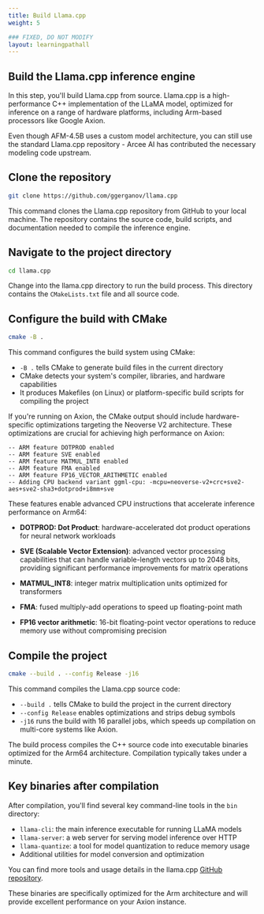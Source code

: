 ```yaml
---
title: Build Llama.cpp
weight: 5

### FIXED, DO NOT MODIFY
layout: learningpathall
---
```

## Build the Llama.cpp inference engine

In this step, you'll build Llama.cpp from source. Llama.cpp is a high-performance C++ implementation of the LLaMA model, optimized for inference on a range of hardware platforms, including Arm-based processors like Google Axion.

Even though AFM-4.5B uses a custom model architecture, you can still use the standard Llama.cpp repository - Arcee AI has contributed the necessary modeling code upstream.

## Clone the repository

```bash
git clone https://github.com/ggerganov/llama.cpp
```

This command clones the Llama.cpp repository from GitHub to your local machine. The repository contains the source code, build scripts, and documentation needed to compile the inference engine.

## Navigate to the project directory

```bash
cd llama.cpp
```

Change into the llama.cpp directory to run the build process. This directory contains the `CMakeLists.txt` file and all source code.

## Configure the build with CMake

```bash
cmake -B .
```

This command configures the build system using CMake:

- `-B .` tells CMake to generate build files in the current directory
- CMake detects your system's compiler, libraries, and hardware capabilities
- It produces Makefiles (on Linux) or platform-specific build scripts for compiling the project


If you're running on Axion, the CMake output should include hardware-specific optimizations targeting the Neoverse V2 architecture. These optimizations are crucial for achieving high performance on Axion:

```output
-- ARM feature DOTPROD enabled
-- ARM feature SVE enabled
-- ARM feature MATMUL_INT8 enabled
-- ARM feature FMA enabled
-- ARM feature FP16_VECTOR_ARITHMETIC enabled
-- Adding CPU backend variant ggml-cpu: -mcpu=neoverse-v2+crc+sve2-aes+sve2-sha3+dotprod+i8mm+sve
```

These features enable advanced CPU instructions that accelerate inference performance on Arm64:

- **DOTPROD: Dot Product**: hardware-accelerated dot product operations for neural network workloads

- **SVE (Scalable Vector Extension)**: advanced vector processing capabilities that can handle variable-length vectors up to 2048 bits, providing significant performance improvements for matrix operations

- **MATMUL_INT8**: integer matrix multiplication units optimized for transformers

- **FMA**: fused multiply-add operations to speed up floating-point math

- **FP16 vector arithmetic**: 16-bit floating-point vector operations to reduce memory use without compromising precision

## Compile the project

```bash
cmake --build . --config Release -j16
```

This command compiles the Llama.cpp source code:

- `--build .` tells CMake to build the project in the current directory
- `--config Release` enables optimizations and strips debug symbols
- `-j16` runs the build with 16 parallel jobs, which speeds up compilation on multi-core systems like Axion.

The build process compiles the C++ source code into executable binaries optimized for the Arm64 architecture. Compilation typically takes under a minute.

## Key binaries after compilation 

After compilation, you'll find several key command-line tools in the `bin` directory:
- `llama-cli`: the main inference executable for running LLaMA models
- `llama-server`: a web server for serving model inference over HTTP
- `llama-quantize`: a tool for model quantization to reduce memory usage
- Additional utilities for model conversion and optimization

You can find more tools and usage details in the llama.cpp [GitHub repository](https://github.com/ggml-org/llama.cpp/tree/master/tools).

These binaries are specifically optimized for the Arm architecture and will provide excellent performance on your Axion instance.
